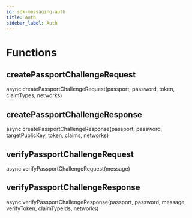 ```yaml
---
id: sdk-messaging-auth
title: Auth
sidebar_label: Auth 
---
```


# Functions

## createPassportChallengeRequest

async createPassportChallengeRequest(passport, password, token, claimTypes, networks)

## createPassportChallengeResponse

async createPassportChallengeResponse(passport, password, targetPublicKey, token, claims, networks)

## verifyPassportChallengeRequest

async verifyPassportChallengeRequest(message) 

## verifyPassportChallengeResponse

async verifyPassportChallengeResponse(passport, password, message, verifyToken, claimTypeIds, networks)